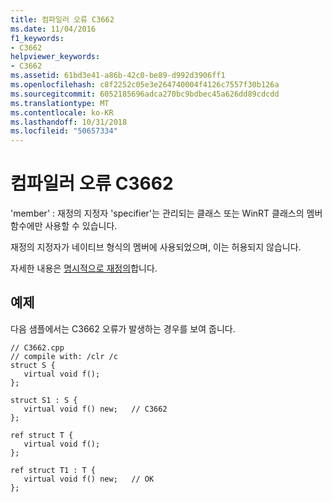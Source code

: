 ```yaml
---
title: 컴파일러 오류 C3662
ms.date: 11/04/2016
f1_keywords:
- C3662
helpviewer_keywords:
- C3662
ms.assetid: 61bd3e41-a86b-42c0-be89-d992d3906ff1
ms.openlocfilehash: c8f2252c05e3e264740004f4126c7557f30b126a
ms.sourcegitcommit: 6052185696adca270bc9bdbec45a626dd89cdcdd
ms.translationtype: MT
ms.contentlocale: ko-KR
ms.lasthandoff: 10/31/2018
ms.locfileid: "50657334"
---
```

# <a name="compiler-error-c3662"></a>컴파일러 오류 C3662

'member' : 재정의 지정자 'specifier'는 관리되는 클래스 또는 WinRT 클래스의 멤버 함수에만 사용할 수 있습니다.

재정의 지정자가 네이티브 형식의 멤버에 사용되었으며, 이는 허용되지 않습니다.

자세한 내용은 [명시적으로 재정의](../../windows/explicit-overrides-cpp-component-extensions.md)합니다.

## <a name="example"></a>예제

다음 샘플에서는 C3662 오류가 발생하는 경우를 보여 줍니다.

```
// C3662.cpp
// compile with: /clr /c
struct S {
   virtual void f();
};

struct S1 : S {
   virtual void f() new;   // C3662
};

ref struct T {
   virtual void f();
};

ref struct T1 : T {
   virtual void f() new;   // OK
};
```